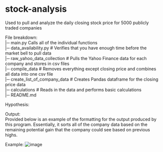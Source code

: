 # stock-analysis
Used to pull and analyze the daily closing stock price for 5000 publicly traded companies

File breakdown: <br />
|─ main.py                      <t> Calls all of the individual functions <br />
|─ data_availability.py         # Verifies that you have enough time before the market bell to pull data <br />
|─ raw_yahoo_data_collection    # Pulls the Yahoo Finance data for each company and stores in csv files <br />
|─ compile_data                 # Removes everything except closing price and combines all data into one csv file <br />
|─ create_list_of_company_data  # Creates Pandas dataframe for the closing price data <br />
|─ calculations                 # Reads in the data and performs basic calculations <br />
|─ README.md <br />

Hypothesis:<br />

Output:<br />
Provided below is an example of the formatting for the output produced by this program. Essentially, it sorts all of the company data based on the remaining potential gain that the company could see based on previous highs.

Example:
![image](https://user-images.githubusercontent.com/41634809/129383877-fb09169d-2921-483b-bd42-67840d503d9d.png)





